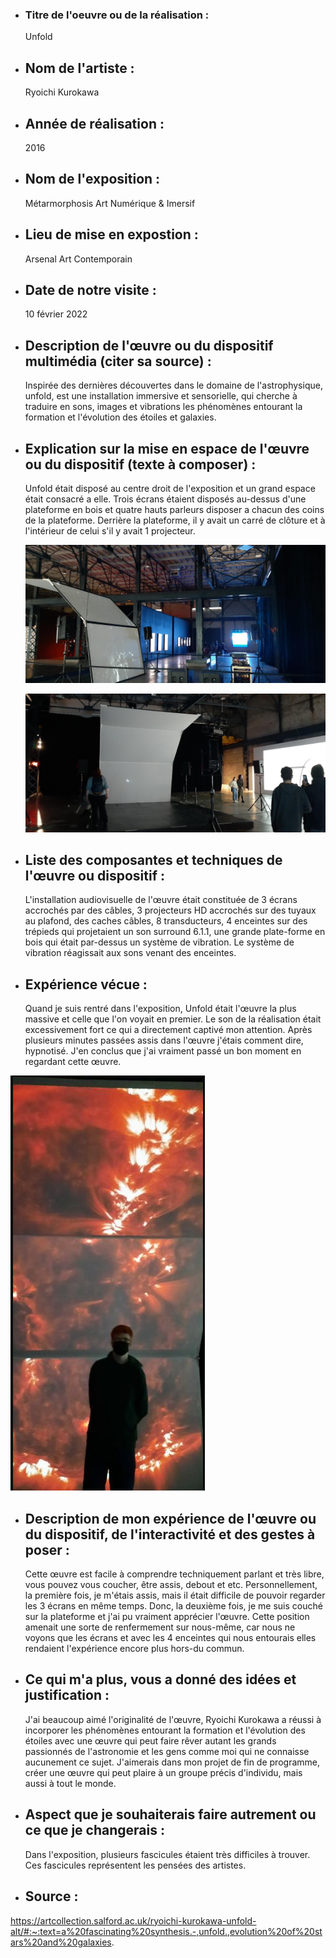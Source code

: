 - ### Titre de l'oeuvre ou de la réalisation :
     Unfold

- ## Nom de l'artiste :
     Ryoichi Kurokawa

- ## Année de réalisation :
     2016

- ## Nom de l'exposition :
     Métarmorphosis Art Numérique & Imersif

- ## Lieu de mise en expostion :
     Arsenal Art Contemporain

- ## Date de notre visite :
     10 février 2022

- ## Description de l'œuvre ou du dispositif multimédia (citer sa source) :
     Inspirée des dernières découvertes dans le domaine de l'astrophysique, unfold, est une installation immersive et sensorielle, qui cherche à traduire en sons, images et vibrations les phénomènes entourant la formation et l'évolution des étoiles et galaxies.

- ## Explication sur la mise en espace de l'œuvre ou du dispositif (texte à composer) : 
     Unfold était disposé au centre droit de l'exposition et un grand espace était consacré a      elle. Trois écrans étaient disposés au-dessus d'une plateforme en bois et quatre hauts parleurs disposer a chacun des coins de la plateforme. Derrière la plateforme, il y avait un carré de clôture et à l'intérieur de celui s'il y avait 1 projecteur.
     
     ![photo](medias/photo_backstage.png)
     
     ![photo](medias/photo_devant.png)

- ## Liste des composantes et techniques de l'œuvre ou dispositif :
     L'installation audiovisuelle de l'œuvre était constituée de 3 écrans accrochés par des câbles, 3 projecteurs HD accrochés sur des tuyaux au plafond, des caches câbles, 8 transducteurs, 4 enceintes sur des trépieds qui projetaient un son surround 6.1.1, une grande plate-forme en bois qui était par-dessus un système de vibration. Le système de vibration réagissait aux sons venant des enceintes.

- ## Expérience vécue :
     Quand je suis rentré dans l'exposition, Unfold était l'œuvre la plus massive et celle que l'on voyait en premier. Le son de la réalisation était excessivement fort ce qui a directement captivé mon attention. Après plusieurs minutes passées assis dans l'œuvre j'étais comment dire, hypnotisé. J'en conclus que j'ai vraiment passé un bon moment en regardant cette œuvre.

 ![photo](medias/photo_moi.png)
- ## Description de mon expérience de l'œuvre ou du dispositif, de l'interactivité et des gestes à poser :
     Cette œuvre est facile à comprendre techniquement parlant et très libre, vous pouvez vous coucher, être assis, debout et etc. Personnellement, la première fois, je m'étais assis, mais il était difficile de pouvoir regarder les 3 écrans en même temps. Donc, la deuxième fois, je me suis couché sur la plateforme et j'ai pu vraiment apprécier l'œuvre. Cette position amenait une sorte de renfermement sur nous-même, car nous ne voyons que les écrans et avec les 4 enceintes qui nous entourais elles rendaient l'expérience encore plus hors-du commun.

- ## Ce qui m'a plus, vous a donné des idées et justification :
     J'ai beaucoup aimé l'originalité de l'œuvre, Ryoichi Kurokawa a réussi à incorporer les phénomènes entourant la formation et l'évolution des étoiles avec une œuvre qui peut faire rêver autant les grands passionnés de l'astronomie et les gens comme moi qui ne connaisse aucunement ce sujet. J'aimerais dans mon projet de fin de programme, créer une œuvre qui peut plaire à un groupe précis d'individu, mais aussi à tout le monde.

- ## Aspect que je souhaiterais faire autrement ou ce que je changerais :
     Dans l'exposition, plusieurs fascicules étaient très difficiles à trouver. Ces fascicules représentent les pensées des artistes.

- ## Source :
https://artcollection.salford.ac.uk/ryoichi-kurokawa-unfold-alt/#:~:text=a%20fascinating%20synthesis.-,unfold.,evolution%20of%20stars%20and%20galaxies.
